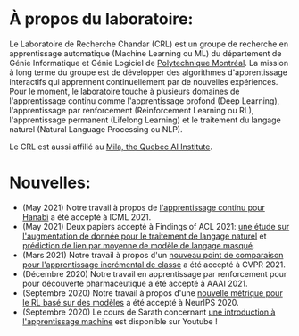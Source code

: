<!-- <img src="/assets/images/website_collage.jpg" width="60%" height="60%" style="display: block; margin-left: auto; margin-right: auto;" > -->

# À propos du laboratoire:


Le Laboratoire de Recherche Chandar (CRL) est un groupe de recherche en apprentissage automatique (Machine Learning ou ML) du département de Génie Informatique et Génie Logiciel de [Polytechnique Montréal](https://www.polymtl.ca/). La mission à long terme du groupe est de développer des algorithmes d'apprentissage interactifs qui apprennent continuellement par de nouvelles expériences. Pour le moment, le laboratoire touche à plusieurs domaines de l'apprentissage continu comme l'apprentissage profond (Deep Learning), l'apprentissage par renforcement (Reinforcement Learning ou RL), l'apprentissage permanent (Lifelong Learning) et le traitement du langage naturel (Natural Language Processing ou NLP). 

Le CRL est aussi affilié au [Mila, the Quebec AI Institute](https://mila.quebec/). 
<br>
# Nouvelles:

* (May 2021) Notre travail à propos de [l'apprentissage continu pour Hanabi](https://arxiv.org/abs/2103.03216)  a été accepté à ICML 2021.
* (May 2021) Deux papiers accepté à Findings of ACL 2021: [une étude sur l'augmentation de donnée pour le traitement de langage naturel](https://arxiv.org/abs/2105.03075) et [prédiction de lien par moyenne de modèle de langage masqué](https://arxiv.org/abs/2009.07058).
* (Mars 2021) Notre travail à propos d'un [nouveau point de comparaison pour l'apprentissage incrémental de classe](https://arxiv.org/abs/2012.12477) a été accepté à CVPR 2021.
* (Décembre 2020) Notre travail en apprentissage par renforcement pour pour découverte pharmaceutique a été accepté à AAAI 2021.
* (Septembre 2020) Notre travail à propos d'une [nouvelle métrique pour le RL basé sur des modèles](https://arxiv.org/abs/2007.03158) a été accepté à NeurIPS 2020.
* (Septembre 2020) Le cours de Sarath concernant [une introduction à l'apprentissage machine](https://www.youtube.com/watch?v=snYZF8Dzuwo&list=PLImtCgowF_ET0mi-AmmqQ0SIJUpWYaIOr) est disponible sur Youtube !
